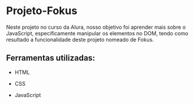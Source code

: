 # Projeto-Fokus
Neste projeto no curso da Alura, nosso objetivo foi aprender mais sobre o JavaScript, especificamente manipular os elementos no DOM, tendo como resultado a funcionalidade deste projeto nomeado de Fokus.
## Ferramentas utilizadas:

* HTML

* CSS

* JavaScript
